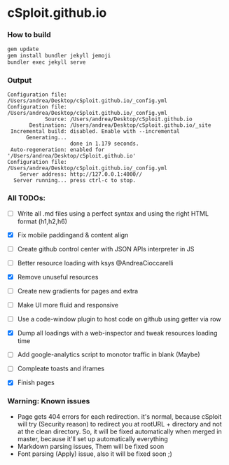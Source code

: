 # cSploit.github.io

### How to build
```bash
gem update
gem install bundler jekyll jemoji
bundler exec jekyll serve
```
### Output
```
Configuration file: /Users/andrea/Desktop/cSploit.github.io/_config.yml
Configuration file: /Users/andrea/Desktop/cSploit.github.io/_config.yml
            Source: /Users/andrea/Desktop/cSploit.github.io
       Destination: /Users/andrea/Desktop/cSploit.github.io/_site
 Incremental build: disabled. Enable with --incremental
      Generating... 
                    done in 1.179 seconds.
 Auto-regeneration: enabled for '/Users/andrea/Desktop/cSploit.github.io'
Configuration file: /Users/andrea/Desktop/cSploit.github.io/_config.yml
    Server address: http://127.0.0.1:4000//
  Server running... press ctrl-c to stop.

```

### All TODOs:
- [ ] Write all .md files using a perfect syntax and using the right HTML format (h1,h2,h6)
- [X] Fix mobile paddingand & content align
- [ ] Create github control center with JSON APIs interpreter in JS
- [ ] Better resource loading with ksys @AndreaCioccarelli
- [X] Remove unuseful resources
- [ ] Create new gradients for pages and extra
- [ ] Make UI more fluid and responsive
- [ ] Use a code-window plugin to host code on github using getter via row
- [X] Dump all loadings with a web-inspector and tweak resources loading time
- [ ] Add google-analytics script to monotor traffic in blank (Maybe)
- [ ] Compleate toasts and iframes
- [X] Finish pages


### Warning: Known issues
+ Page gets 404 errors for each redirection. it's normal, because cSploit will try (Security reason) to redirect you at rootURL + directory and not at the clean directory. So, it will be fixed automatically when merged in master, because it'll set up automatically everything
+ Markdown parsing issues, Them will be fixed soon
+ Font parsing (Apply) issue, also it will be fixed soon ;)
